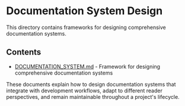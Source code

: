 # Documentation System Design

This directory contains frameworks for designing comprehensive documentation systems.

## Contents

- [DOCUMENTATION_SYSTEM.md](./DOCUMENTATION_SYSTEM.md) - Framework for designing comprehensive documentation systems

These documents explain how to design documentation systems that integrate with development workflows, adapt to different reader perspectives, and remain maintainable throughout a project's lifecycle.
